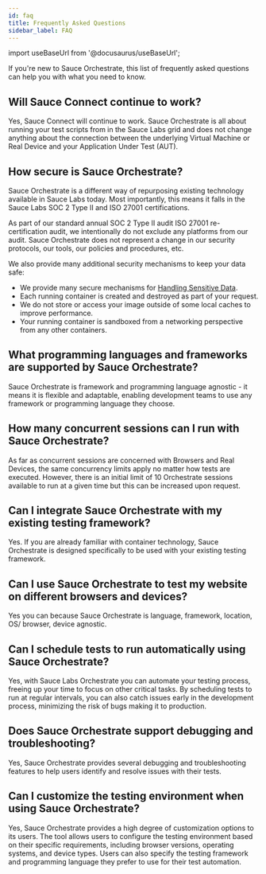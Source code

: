 ```yaml
---
id: faq
title: Frequently Asked Questions
sidebar_label: FAQ
---
```


import useBaseUrl from '@docusaurus/useBaseUrl';

If you're new to Sauce Orchestrate, this list of frequently asked questions can help you with what you need to know.

## Will Sauce Connect continue to work?

Yes, Sauce Connect will continue to work. Sauce Orchestrate is all about running your test scripts from in the Sauce Labs grid and does not change anything about the connection between the underlying Virtual Machine or Real Device and your Application Under Test (AUT).

## How secure is Sauce Orchestrate?

Sauce Orchestrate is a different way of repurposing existing technology available in Sauce Labs today. Most importantly, this means it falls in the Sauce Labs SOC 2 Type II and ISO 27001 certifications.

As part of our standard annual SOC 2 Type II audit ISO 27001 re-certification audit, we intentionally do not exclude any platforms from our audit. Sauce Orchestrate does not represent a change in our security protocols, our tools, our policies and procedures, etc.

We also provide many additional security mechanisms to keep your data safe:

- We provide many secure mechanisms for [Handling Sensitive Data](/orchestrate/best-practices/#sensitive-data).
- Each running container is created and destroyed as part of your request.
- We do not store or access your image outside of some local caches to improve performance.
- Your running container is sandboxed from a networking perspective from any other containers.

## What programming languages and frameworks are supported by Sauce Orchestrate?

Sauce Orchestrate is framework and programming language agnostic - it means it is flexible and adaptable, enabling development teams to use any framework or programming language they choose.

## How many concurrent sessions can I run with Sauce Orchestrate?

As far as concurrent sessions are concerned with Browsers and Real Devices, the same concurrency limits apply no matter how tests are executed. However, there is an initial limit of 10 Orchestrate sessions available to run at a given time but this can be increased upon request.

## Can I integrate Sauce Orchestrate with my existing testing framework?

Yes. If you are already familiar with container technology, Sauce Orchestrate is designed specifically to be used with your existing testing framework.

## Can I use Sauce Orchestrate to test my website on different browsers and devices?

Yes you can because Sauce Orchestrate is language, framework, location, OS/ browser, device agnostic.

## Can I schedule tests to run automatically using Sauce Orchestrate?

Yes, with Sauce Labs Orchestrate you can automate your testing process, freeing up your time to focus on other critical tasks. By scheduling tests to run at regular intervals, you can also catch issues early in the development process, minimizing the risk of bugs making it to production.

## Does Sauce Orchestrate support debugging and troubleshooting?

Yes, Sauce Orchestrate provides several debugging and troubleshooting features to help users identify and resolve issues with their tests.

## Can I customize the testing environment when using Sauce Orchestrate?

Yes, Sauce Orchestrate provides a high degree of customization options to its users. The tool allows users to configure the testing environment based on their specific requirements, including browser versions, operating systems, and device types. Users can also specify the testing framework and programming language they prefer to use for their test automation.
